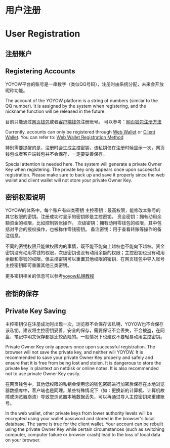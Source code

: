 # 用户注册
# User Registration

## 注册账户
## Registering Accounts
YOYOW平台的账号是一串数字（类似QQ号码），注册时由系统分配，未来会开放昵称功能。

The account of the YOYOW platform is a string of numbers (similar to the QQ number). It is assigned by the system when registering, and the nickname function will be released in the future.

目前只能通过[网页钱包](https://wallet.yoyow.org)或者[客户端钱包](https://yoyow.org/client/index.html)注册账号。
可以参考：[网页钱包注册方法](https://steemit.com/cn/@peterchen145/yoyow-online-wallet-sign-up-tutorial)

Currently, accounts can only be registered through [Web Wallet](https://wallet.yoyow.org) or [Client Wallet](https://yoyow.org/client/index.html).
You can refer to: [Web Wallet Registration Method](https://steemit.com/cn/@peterchen145/yoyow-online-wallet-sign-up-tutorial)

特别需要提醒的是，注册时会生成主控密钥，该私钥仅在注册时候显示一次，网页钱包或者客户端钱包并不会保存，一定要妥善保存。

Special attention is needed here. The system will generate a private Owner Key when registering. The private key only appears once upon successful registration. Please make sure to back up and save it properly since the web wallet and client wallet will not store your private Owner Key. 

## 密钥权限说明
YOYOW的体系中，每个账户有四类密钥
主控密钥：最高权限，能修改本账号的其它权限的密钥。注册成功时显示的密钥即是主控密钥。
资金密钥：拥有动用余额资金的权限，比如控制转账操作。
次级密钥：拥有动用零钱包的权限，其中包括对平台的授权操作，也被称作零钱密钥。
备注密钥：用于查看转账等操作的备注信息。

不同的密钥权限只能做权限内的事情，既不能不能向上越权也不能向下越权。资金密钥没有动用零钱的权限，次级密钥也没有动用余额的权限；主控密钥也没有动用余额和零钱的权限，但主控密钥可以重置其他权限的密钥，在网页钱包中导入账号主控密钥即可重置其他三类密钥。

更多密钥相关的信息可以参考[yoyow私钥教程](https://steemit.com/cn/@peterchen145/yoyow-keys-tutorial-yoyow)


## 密钥的保存
## Private Key Saving

主控密钥仅在注册成功时出现一次，浏览器不会保存该私钥，YOYOW也不会保存该私钥。建议将主控密钥妥善，安全的保存，需要保证不会丢失，不会被盗，在网盘、笔记中明文保存都是比较危险的。一般情况下也建议不要轻易动用主控密钥。

Private Owner Key only appears once upon successful registration. The browser will not save the private key, and neither will YOYOW. It is recommended to save your private Owner Key properly and safely and ensure that it is free from being lost and stolen. It is dangerous to store the private key in plaintext on netdisk or online notes. It is also recommended not to use private Owner Key easily.

在网页钱包中，其他低权限的私钥会使用您的钱包密码进行加密后保存在本地浏览器数据库中，客户端也是同理。某些特殊情况下（如：更换新的计算机、计算机故障或浏览器崩溃）导致您浏览器本地数据丢失，可以再通过导入主控密钥来重建账号。

In the web wallet, other private keys from lower authority levels will be encrypted using your wallet password and stored in the browser's local database. The same is true for the client wallet. Your account can be rebuilt using the private Owner Key while certain circumstances (such as switching computer, computer failure or browser crash) lead to the loss of local data on your browser.
